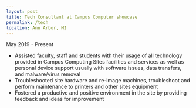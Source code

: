 ```yaml
---
layout: post
title: Tech Consultant at Campus Computer showcase
permalink: /tech
location: Ann Arbor, MI
---
```


May 2019 - Present

- Assisted faculty, staff and students with their usage of all technology provided in Campus Computing Sites facilities and services as well as personal device support usually with software issues, data transfers, and malware/virus removal
- Troubleshooted site hardware and re-image machines, troubleshoot and perform maintenance to printers and other sites equipment
- Fostered a productive and positive environment in the site by providing feedback and ideas for improvement

